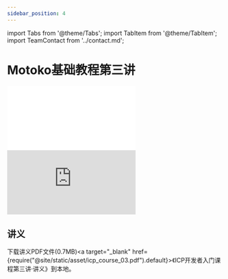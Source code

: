 ```yaml
---
sidebar_position: 4
---
```


import Tabs from '@theme/Tabs';
import TabItem from '@theme/TabItem';
import TeamContact from '../contact.md';

# Motoko基础教程第三讲

<Tabs>
  <TabItem value="B站" label="B站" default>
    <div class="video-container">
        <iframe src="//player.bilibili.com/player.html?aid=469358374&bvid=BV1W5411X7vR&cid=727570894&page=1" scrolling="no" border="0" frameborder="no" framespacing="0" allowfullscreen="true"> </iframe>
    </div>
  </TabItem>
  <TabItem value="Youtube" label="Youtube">
    <div class="video-container">
        <iframe src="https://www.youtube.com/embed/MAerOKHFkew" title="YouTube video player" frameborder="0" allow="accelerometer; autoplay; clipboard-write; encrypted-media; gyroscope; picture-in-picture; web-share" allowfullscreen></iframe>
    </div>
  </TabItem>
</Tabs>

## 讲义

下载讲义PDF文件(0.7MB)<a target="\_blank" href={require("@site/static/asset/icp_course_03.pdf").default}>《ICP开发者入门课程第三讲·讲义》</a>到本地。

<TeamContact />
